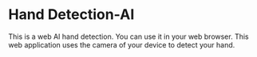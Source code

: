 #  Hand Detection-AI

This is a web AI hand detection. You can use it in your web browser. This web application uses the camera of your device to detect your hand.
